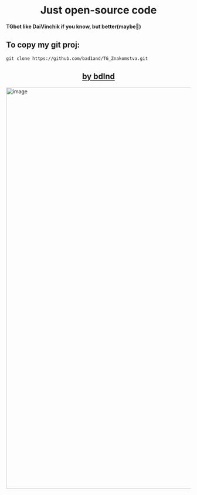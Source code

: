 <h1 align="center">Just open-source code</h1>

**TGbot like DaiVinchik if you know, but better(maybe💯)**

## To copy my git proj:

```
git clone https://github.com/bad1and/TG_Znakomstva.git
```

<h2 align="center"><a  href="https://github.com/bad1and">by bdlnd</a></h2>

<img width="1093" alt="image" src="https://github.com/user-attachments/assets/53a85052-6fff-4c72-b8b9-cd53ea864e7b" />
